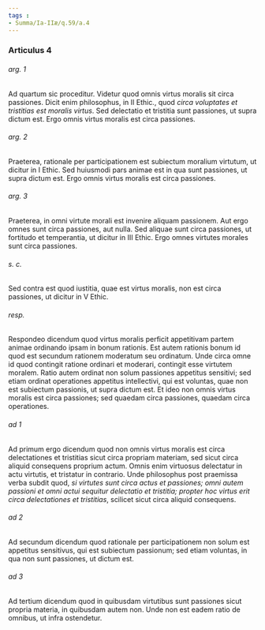 ```yaml
---
tags : 
- Summa/Ia-IIæ/q.59/a.4
---
```


### Articulus 4

###### arg. 1
Ad quartum sic proceditur. Videtur quod omnis virtus moralis sit circa passiones. Dicit enim philosophus, in II Ethic., quod *circa voluptates et tristitias est moralis virtus*. Sed delectatio et tristitia sunt passiones, ut supra dictum est. Ergo omnis virtus moralis est circa passiones.

###### arg. 2
Praeterea, rationale per participationem est subiectum moralium virtutum, ut dicitur in I Ethic. Sed huiusmodi pars animae est in qua sunt passiones, ut supra dictum est. Ergo omnis virtus moralis est circa passiones.

###### arg. 3
Praeterea, in omni virtute morali est invenire aliquam passionem. Aut ergo omnes sunt circa passiones, aut nulla. Sed aliquae sunt circa passiones, ut fortitudo et temperantia, ut dicitur in III Ethic. Ergo omnes virtutes morales sunt circa passiones.

###### s. c.
Sed contra est quod iustitia, quae est virtus moralis, non est circa passiones, ut dicitur in V Ethic.

###### resp.
Respondeo dicendum quod virtus moralis perficit appetitivam partem animae ordinando ipsam in bonum rationis. Est autem rationis bonum id quod est secundum rationem moderatum seu ordinatum. Unde circa omne id quod contingit ratione ordinari et moderari, contingit esse virtutem moralem. Ratio autem ordinat non solum passiones appetitus sensitivi; sed etiam ordinat operationes appetitus intellectivi, qui est voluntas, quae non est subiectum passionis, ut supra dictum est. Et ideo non omnis virtus moralis est circa passiones; sed quaedam circa passiones, quaedam circa operationes.

###### ad 1
Ad primum ergo dicendum quod non omnis virtus moralis est circa delectationes et tristitias sicut circa propriam materiam, sed sicut circa aliquid consequens proprium actum. Omnis enim virtuosus delectatur in actu virtutis, et tristatur in contrario. Unde philosophus post praemissa verba subdit quod, *si virtutes sunt circa actus et passiones; omni autem passioni et omni actui sequitur delectatio et tristitia; propter hoc virtus erit circa delectationes et tristitias*, scilicet sicut circa aliquid consequens.

###### ad 2
Ad secundum dicendum quod rationale per participationem non solum est appetitus sensitivus, qui est subiectum passionum; sed etiam voluntas, in qua non sunt passiones, ut dictum est.

###### ad 3
Ad tertium dicendum quod in quibusdam virtutibus sunt passiones sicut propria materia, in quibusdam autem non. Unde non est eadem ratio de omnibus, ut infra ostendetur.

